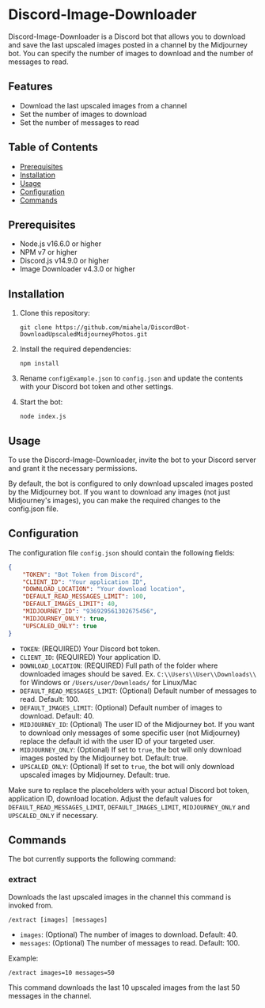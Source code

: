 # Discord-Image-Downloader

Discord-Image-Downloader is a Discord bot that allows you to download and save the last upscaled images posted in a channel by the Midjourney bot. You can specify the number of images to download and the number of messages to read.

## Features

- Download the last upscaled images from a channel
- Set the number of images to download
- Set the number of messages to read

## Table of Contents

- [Prerequisites](#prerequisites)
- [Installation](#installation)
- [Usage](#usage)
- [Configuration](#configuration)
- [Commands](#commands)

## Prerequisites

- Node.js v16.6.0 or higher
- NPM v7 or higher
- Discord.js v14.9.0 or higher
- Image Downloader v4.3.0 or higher

## Installation

1. Clone this repository:
   ```
   git clone https://github.com/miahela/DiscordBot-DownloadUpscaledMidjourneyPhotos.git
   ```
2. Install the required dependencies:
   ```
   npm install
   ```
3. Rename `configExample.json` to `config.json` and update the contents with your Discord bot token and other settings.

4. Start the bot:
   ```
   node index.js
   ```

## Usage

To use the Discord-Image-Downloader, invite the bot to your Discord server and grant it the necessary permissions.

By default, the bot is configured to only download upscaled images posted by the Midjourney bot. If you want to download any images (not just Midjourney's images), you can make the required changes to the config.json file.

## Configuration

The configuration file `config.json` should contain the following fields:

```json
{
    "TOKEN": "Bot Token from Discord",
    "CLIENT_ID": "Your application ID",
    "DOWNLOAD_LOCATION": "Your download location",
    "DEFAULT_READ_MESSAGES_LIMIT": 100,
    "DEFAULT_IMAGES_LIMIT": 40,
    "MIDJOURNEY_ID": "936929561302675456",
    "MIDJOURNEY_ONLY": true,
    "UPSCALED_ONLY": true
}
```

- `TOKEN`: (REQUIRED) Your Discord bot token.
- `CLIENT_ID`: (REQUIRED) Your application ID.
- `DOWNLOAD_LOCATION`: (REQUIRED) Full path of the folder where downloaded images should be saved. Ex. `C:\\Users\\User\\Downloads\\` for Windows or `/Users/user/Downloads/` for Linux/Mac
- `DEFAULT_READ_MESSAGES_LIMIT`: (Optional) Default number of messages to read. Default: 100.
- `DEFAULT_IMAGES_LIMIT`: (Optional) Default number of images to download. Default: 40.
- `MIDJOURNEY_ID`: (Optional) The user ID of the Midjourney bot. If you want to download only messages of some specific user (not Midjourney) replace the default id with the user ID of your targeted user.
- `MIDJOURNEY_ONLY`: (Optional) If set to `true`, the bot will only download images posted by the Midjourney bot. Default: true.
- `UPSCALED_ONLY`: (Optional) If set to `true`, the bot will only download upscaled images by Midjourney. Default: true.

Make sure to replace the placeholders with your actual Discord bot token, application ID, download location. Adjust the default values for `DEFAULT_READ_MESSAGES_LIMIT`, `DEFAULT_IMAGES_LIMIT`, `MIDJOURNEY_ONLY` and `UPSCALED_ONLY` if necessary.


## Commands

The bot currently supports the following command:

### extract

Downloads the last upscaled images in the channel this command is invoked from.

```
/extract [images] [messages]
```

- `images`: (Optional) The number of images to download. Default: 40.
- `messages`: (Optional) The number of messages to read. Default: 100.

Example:

```
/extract images=10 messages=50
```

This command downloads the last 10 upscaled images from the last 50 messages in the channel.
